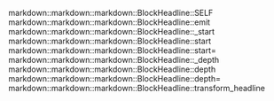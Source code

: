 markdown::markdown::markdown::BlockHeadline::SELF
markdown::markdown::markdown::BlockHeadline::emit
markdown::markdown::markdown::BlockHeadline::_start
markdown::markdown::markdown::BlockHeadline::start
markdown::markdown::markdown::BlockHeadline::start=
markdown::markdown::markdown::BlockHeadline::_depth
markdown::markdown::markdown::BlockHeadline::depth
markdown::markdown::markdown::BlockHeadline::depth=
markdown::markdown::markdown::BlockHeadline::transform_headline